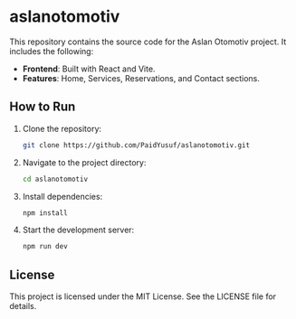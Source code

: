 # aslanotomotiv

This repository contains the source code for the Aslan Otomotiv project. It includes the following:

- **Frontend**: Built with React and Vite.
- **Features**: Home, Services, Reservations, and Contact sections.

## How to Run

1. Clone the repository:
   ```bash
   git clone https://github.com/PaidYusuf/aslanotomotiv.git
   ```
2. Navigate to the project directory:
   ```bash
   cd aslanotomotiv
   ```
3. Install dependencies:
   ```bash
   npm install
   ```
4. Start the development server:
   ```bash
   npm run dev
   ```

## License

This project is licensed under the MIT License. See the LICENSE file for details.
